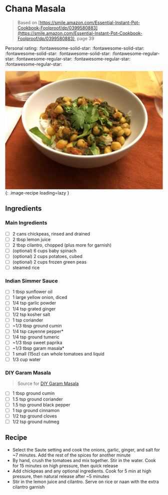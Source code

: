 # Chana Masala

> Based on [https://smile.amazon.com/Essential-Instant-Pot-Cookbook-Foolproof/dp/0399580883](https://smile.amazon.com/Essential-Instant-Pot-Cookbook-Foolproof/dp/0399580883), page 39

<!-- {cts} rating=1; (User can specify rating on scale of 1-5) -->
Personal rating: :fontawesome-solid-star: :fontawesome-solid-star: :fontawesome-solid-star: :fontawesome-solid-star: :fontawesome-regular-star: :fontawesome-regular-star: :fontawesome-regular-star: :fontawesome-regular-star:
<!-- {cte} -->

<!-- {cts} name_image=chana_masala.jpeg; (User can specify image name) -->
![chana_masala.jpeg](./chana_masala.jpeg){: .image-recipe loading=lazy }
<!-- {cte} -->

## Ingredients

### Main Ingredients

* [ ] 2 cans chickpeas, rinsed and drained
* [ ] 2 tbsp lemon juice
* [ ] 2 tbsp cilantro, chopped (plus more for garnish)
* [ ] (optional) 6 cups baby spinach
* [ ] (optional) 2 cups potatoes, cubed
* [ ] (optional) 2 cups frozen green peas
* [ ] steamed rice

### Indian Simmer Sauce

* [ ] 1 tbsp sunflower oil
* [ ] 1 large yellow onion, diced
* [ ] 1/4 tsp garlic powder
* [ ] 1/4 tsp grated ginger
* [ ] 1/2 tsp kosher salt
* [ ] 1 tsp coriander
* [ ] ~1/3 tbsp ground cumin
* [ ] 1/4 tsp cayenne pepper*
* [ ] 1/4 tsp ground tumeric
* [ ] ~1/3 tbsp sweet paprika
* [ ] ~1/3 tbsp garam masala*
* [ ] 1 small (15oz) can whole tomatoes and liquid
* [ ] 1/3 cup water

### DIY Garam Masala

> Source for [DIY Garam Masala](https://www.allrecipes.com/recipe/142967/easy-garam-masala/)

* [ ] 1 tbsp ground cumin
* [ ] 1.5 tsp ground coriander
* [ ] 1.5 tsp ground black pepper
* [ ] 1 tsp ground cinnamon
* [ ] 1/2 tsp ground cloves
* [ ] 1/2 tsp ground nutmeg

## Recipe

* Select the Saute setting and cook the onions, garlic, ginger, and salt for ~7 minutes. Add the rest of the spices for another minute
* By hand, crush the tomatoes and mix together. Stir in the water. Cook for 15 minutes on high pressure, then quick release
* Add chickpeas and any optional ingredients. Cook for 5 min at high pressure, then natural release after ~5 minutes
* Stir in the lemon juice and cilantro. Serve on rice or naan with the extra cilantro garnish
